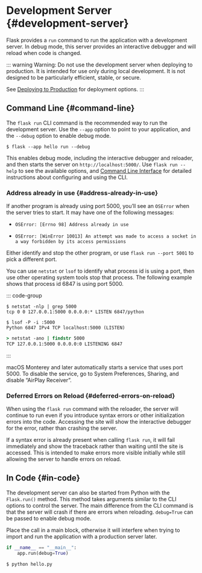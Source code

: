 # Development Server {#development-server}

Flask provides a `run` command to run the application with a development server. In debug mode, this server provides an interactive debugger and will reload when code is changed.

::: warning Warning:
Do not use the development server when deploying to production. It is intended for use only during local development. It is not designed to be particularly efficient, stable, or secure.

See [Deploying to Production](/python/flask/user_guide/deploy#deploying-to-production) for deployment options.
:::

## Command Line {#command-line}

The `flask run` CLI command is the recommended way to run the development server. Use the `--app` option to point to your application, and the `--debug` option to enable debug mode.

```shell
$ flask --app hello run --debug
```

This enables debug mode, including the interactive debugger and reloader, and then starts the server on `http://localhost:5000/`. Use `flask run --help` to see the available options, and [Command Line Interface](/python/flask/user_guide/cmd_interface#command-line-interface) for detailed instructions about configuring and using the CLI.

### Address already in use {#address-already-in-use}

If another program is already using port 5000, you’ll see an `OSError` when the server tries to start. It may have one of the following messages:

- `OSError: [Errno 98] Address already in use`

- `OSError: [WinError 10013] An attempt was made to access a socket in a way forbidden by its access permissions
`

Either identify and stop the other program, or use `flask run --port 5001` to pick a different port.

You can use `netstat` or `lsof` to identify what process id is using a port, then use other operating system tools stop that process. The following example shows that process id 6847 is using port 5000.

::: code-group
```shell [netstat(Linux)]
$ netstat -nlp | grep 5000
tcp 0 0 127.0.0.1:5000 0.0.0.0:* LISTEN 6847/python
```

```shell [lsof(macOS/Linux)]
$ lsof -P -i :5000
Python 6847 IPv4 TCP localhost:5000 (LISTEN)
```

```bat [netstat(Windows)]
> netstat -ano | findstr 5000
TCP 127.0.0.1:5000 0.0.0.0:0 LISTENING 6847
```
:::

macOS Monterey and later automatically starts a service that uses port 5000. To disable the service, go to System Preferences, Sharing, and disable “AirPlay Receiver”.

### Deferred Errors on Reload {#deferred-errors-on-reload}

When using the `flask run` command with the reloader, the server will continue to run even if you introduce syntax errors or other initialization errors into the code. Accessing the site will show the interactive debugger for the error, rather than crashing the server.

If a syntax error is already present when calling `flask run`, it will fail immediately and show the traceback rather than waiting until the site is accessed. This is intended to make errors more visible initially while still allowing the server to handle errors on reload.

## In Code {#in-code}

The development server can also be started from Python with the `Flask.run()` method. This method takes arguments similar to the CLI options to control the server. The main difference from the CLI command is that the server will crash if there are errors when reloading. `debug=True` can be passed to enable debug mode.

Place the call in a main block, otherwise it will interfere when trying to import and run the application with a production server later.

```python
if __name__ == "__main__":
    app.run(debug=True)
```

```shell
$ python hello.py
```
